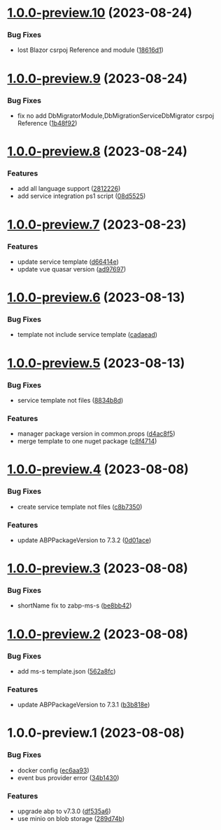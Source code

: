 # [1.0.0-preview.10](https://github.com/zyknow/AbpMicroservice/compare/v1.0.0-preview.9...v1.0.0-preview.10) (2023-08-24)


### Bug Fixes

* lost Blazor csrpoj Reference and module ([18616d1](https://github.com/zyknow/AbpMicroservice/commit/18616d160c710de7bfd89a45e0a1d70094288938))

# [1.0.0-preview.9](https://github.com/zyknow/AbpMicroservice/compare/v1.0.0-preview.8...v1.0.0-preview.9) (2023-08-24)


### Bug Fixes

* fix no add DbMigratorModule,DbMigrationServiceDbMigrator csrpoj Reference ([1b48f92](https://github.com/zyknow/AbpMicroservice/commit/1b48f92a5a297951fe92b1e996ce4eb448a19071))

# [1.0.0-preview.8](https://github.com/zyknow/AbpMicroservice/compare/v1.0.0-preview.7...v1.0.0-preview.8) (2023-08-24)


### Features

* add all language support ([2812226](https://github.com/zyknow/AbpMicroservice/commit/28122263abba8945f6a9e1db31dbafaa446b67eb))
* add service integration ps1 script ([08d5525](https://github.com/zyknow/AbpMicroservice/commit/08d55253a7c218098c0c804f6679603982541fbe))

# [1.0.0-preview.7](https://github.com/zyknow/AbpMicroservice/compare/v1.0.0-preview.6...v1.0.0-preview.7) (2023-08-23)


### Features

* update service template ([d66414e](https://github.com/zyknow/AbpMicroservice/commit/d66414ed8be5c54860c61705811a5b7e3718b049))
* update vue quasar version ([ad97697](https://github.com/zyknow/AbpMicroservice/commit/ad97697dd3d3b137b42ac8abd25363c11d7e7686))

# [1.0.0-preview.6](https://github.com/zyknow/AbpMicroservice/compare/v1.0.0-preview.5...v1.0.0-preview.6) (2023-08-13)


### Bug Fixes

* template not include service template ([cadaead](https://github.com/zyknow/AbpMicroservice/commit/cadaead929114e9fd3459e271eb42664e5c5505c))

# [1.0.0-preview.5](https://github.com/zyknow/AbpMicroservice/compare/v1.0.0-preview.4...v1.0.0-preview.5) (2023-08-13)


### Bug Fixes

* service template not files ([8834b8d](https://github.com/zyknow/AbpMicroservice/commit/8834b8d177e3d757df747a8d17556e109c1f6232))


### Features

* manager package version in common.props ([d4ac8f5](https://github.com/zyknow/AbpMicroservice/commit/d4ac8f5705abab83db98a2af7f338885972e0687))
* merge template to one nuget package ([c8f4714](https://github.com/zyknow/AbpMicroservice/commit/c8f4714f501187b1d1d3102a0c74e443afa9b110))

# [1.0.0-preview.4](https://github.com/zyknow/AbpMicroservice/compare/v1.0.0-preview.3...v1.0.0-preview.4) (2023-08-08)


### Bug Fixes

* create service template not files ([c8b7350](https://github.com/zyknow/AbpMicroservice/commit/c8b7350f52778a997288af9bbb5a8b8aa36af865))


### Features

* update ABPPackageVersion to 7.3.2 ([0d01ace](https://github.com/zyknow/AbpMicroservice/commit/0d01ace1e936096dbbe98f3340bf40dc316c0084))

# [1.0.0-preview.3](https://github.com/zyknow/AbpMicroservice/compare/v1.0.0-preview.2...v1.0.0-preview.3) (2023-08-08)


### Bug Fixes

* shortName fix to zabp-ms-s ([be8bb42](https://github.com/zyknow/AbpMicroservice/commit/be8bb42c9b8130c350bcf199ea07000ab9f96db8))

# [1.0.0-preview.2](https://github.com/zyknow/AbpMicroservice/compare/v1.0.0-preview.1...v1.0.0-preview.2) (2023-08-08)


### Bug Fixes

* add ms-s template.json ([562a8fc](https://github.com/zyknow/AbpMicroservice/commit/562a8fc4ecd66aa0e090827d358ef757c131e834))


### Features

* update ABPPackageVersion to 7.3.1 ([b3b818e](https://github.com/zyknow/AbpMicroservice/commit/b3b818ec145158300345a1828d4cbb8697e0e10a))

# 1.0.0-preview.1 (2023-08-08)


### Bug Fixes

* docker config ([ec6aa93](https://github.com/zyknow/AbpMicroservice/commit/ec6aa93b3ba40edb46b984ad8b89a76f0cf7f369))
* event bus provider error ([34b1430](https://github.com/zyknow/AbpMicroservice/commit/34b1430c319a2f0994dc6602006b6d974be62577))


### Features

* upgrade abp to v7.3.0 ([df535a6](https://github.com/zyknow/AbpMicroservice/commit/df535a67332bbd50caf38333d21b744ef3bd841a))
* use minio on blob storage ([289d74b](https://github.com/zyknow/AbpMicroservice/commit/289d74b8343677e1ff183e3adcff746af4a4dcf2))
